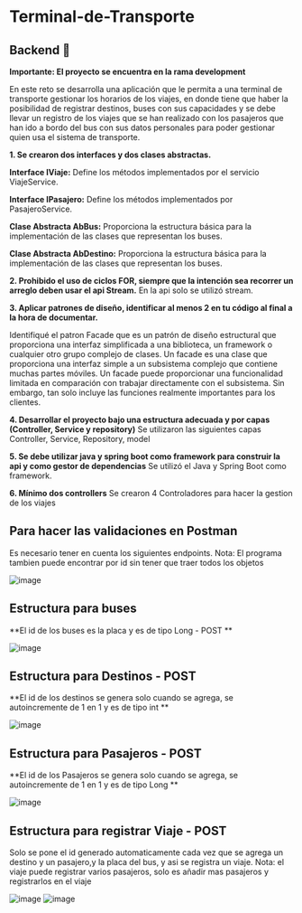 # Terminal-de-Transporte
## Backend 🚀 

**Importante: El proyecto se encuentra en la rama development**

En este reto se desarrolla una aplicación que le permita a una terminal de transporte gestionar los horarios de los viajes, en donde tiene que haber la posibilidad de registrar destinos, buses con sus capacidades y se debe llevar un registro de los viajes que se han realizado con los pasajeros que han ido a bordo del bus con sus datos personales para poder gestionar quien usa el sistema de transporte.

**1. Se crearon dos interfaces y dos clases abstractas.**

  **Interface IViaje:** Define los métodos implementados por el servicio ViajeService.

  **Interface IPasajero:** Define los métodos implementados por PasajeroService.

  **Clase Abstracta AbBus:** Proporciona la estructura básica para la implementación de las clases que representan los buses.

  **Clase Abstracta AbDestino:** Proporciona la estructura básica para la implementación de las clases que representan los buses.

**2. Prohibido el uso de ciclos FOR, siempre que la intención sea recorrer un arreglo deben usar el api Stream.**
En la api solo se utilizó stream.

**3. Aplicar patrones de diseño, identificar al menos 2 en tu código al final a la hora de documentar.**

Identifiqué el patron Facade que es un patrón de diseño estructural que proporciona una interfaz simplificada a una biblioteca, un framework o cualquier otro grupo complejo de clases. Un facade es una clase que proporciona una interfaz simple a un subsistema complejo que contiene muchas partes móviles. Un facade puede proporcionar una funcionalidad limitada en comparación con trabajar directamente con el subsistema. Sin embargo, tan solo incluye las funciones realmente importantes para los clientes.

**4. Desarrollar el proyecto bajo una estructura adecuada y por capas (Controller, Service y repository)**
Se utilizaron las siguientes capas Controller, Service, Repository, model

**5. Se debe utilizar java y spring boot como framework para construir la api y como gestor de dependencias**
Se utilizó el Java y Spring Boot como framework.

**6. Mínimo dos controllers**
Se crearon 4 Controladores para hacer la gestion de los viajes

## Para hacer las validaciones en Postman
Es necesario tener en cuenta los siguientes endpoints. Nota: El programa tambien puede encontrar por id sin tener que traer todos los objetos

![image](https://user-images.githubusercontent.com/107648922/216707162-25aebe2d-2432-4eba-b501-642086749ce9.png)

## Estructura para buses

**El id de los buses es la placa y es de tipo Long - POST **

![image](https://user-images.githubusercontent.com/107648922/216707901-baa01045-97bd-4346-97fe-619e2ce82b3a.png)

## Estructura para Destinos - POST

**El id de los destinos se genera solo cuando se agrega, se autoincremente de 1 en 1 y es de tipo int **

![image](https://user-images.githubusercontent.com/107648922/216708222-7bbbe82e-9fe5-4dc1-be81-eff0354ba573.png)

## Estructura para Pasajeros - POST

**El id de los Pasajeros se genera solo cuando se agrega, se autoincremente de 1 en 1 y es de tipo Long **

![image](https://user-images.githubusercontent.com/107648922/216708413-528b91f8-f262-4679-81e4-7d6ced25e164.png)

## Estructura para registrar Viaje - POST 

Solo se pone el id generado automaticamente cada vez que se agrega un destino y un pasajero,y la placa del bus, y asi se registra un viaje. Nota: el viaje puede registrar varios pasajeros, solo es añadir mas pasajeros y registrarlos en el viaje

![image](https://user-images.githubusercontent.com/107648922/216709033-053a7174-850d-428d-aefc-9bc098608009.png)
![image](https://user-images.githubusercontent.com/107648922/216710982-d68bba89-8d9e-48a7-a579-1c26457575a2.png)



